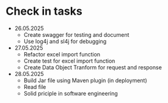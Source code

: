 # Check in tasks
- 26.05.2025
  - Create swagger for testing and document
  - Use log4j and sl4j for debugging
- 27.05.2025
  - Refactor excel import function
  - Create test for excel import function
  - Create Data Object Tranform for request and response
- 28.05.2025
  - Build Jar file using Maven plugin (in deployment)
  - Read file
  - Solid priciple in software engineering